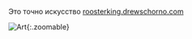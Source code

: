 ---
---
Это точно искусство
[roosterking.drewschorno.com](https://roosterking.drewschorno.com/)

![Art]({{site.url}}/assets/images/rooster_king.png){:.zoomable}